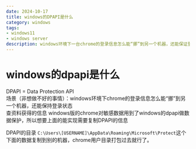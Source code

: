 ```yaml
---
date: 2024-10-17
title: windows的DPAPI是什么
category: windows
tags:
- windows11
- windows server
description: windows环境下一台chrome的登录信息怎么能“挪”到另一个机器，还能保证登录状态
---
```

# windows的dpapi是什么
DPAPI = Data Protection API  
场景（非想做不好的事情）：windows环境下chrome的登录信息怎么能“挪”到另一个机器，还能保持登录状态  
查资料获得的信息 windows版的chrome对敏感数据用到了windows的dpapi做数据保护，所以想要上面的能实现需要复制DPAPI的信息  

DPAPI的目录 `C:\Users\[USERNAME]\AppData\Roaming\Microsoft\Protect`这个下面的数据复制到别的机器，chrome用户目录打包过去就行了。
